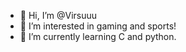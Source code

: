- 👋 Hi, I’m @Virsuuu
- 👀 I’m interested in gaming and sports!
- 🌱 I’m currently learning C and python.



